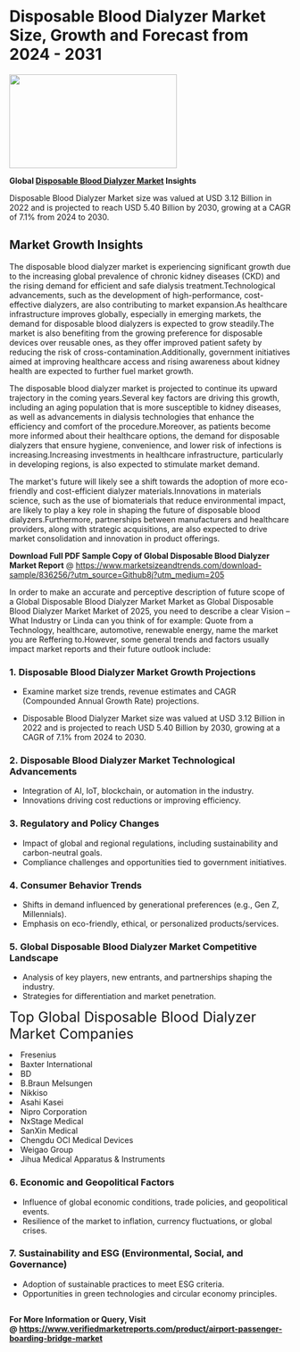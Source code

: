 <H1>Disposable Blood Dialyzer Market Size, Growth and Forecast from 2024 - 2031</H1><img class="aligncenter size-medium wp-image-584254" src="https://thirdeyenews.in/wp-content/uploads/2024/09/Global-Market-Research-300x168.jpeg" alt="" width="300" height="168" /><p><strong>Global&nbsp;<a href="https://www.marketsizeandtrends.com/download-sample/836256/?utm_source=Github8j?utm_medium=205">Disposable Blood Dialyzer Market</a> Insights</strong></p><p>Disposable Blood Dialyzer Market size was valued at USD 3.12 Billion in 2022 and is projected to reach USD 5.40 Billion by 2030, growing at a CAGR of 7.1% from 2024 to 2030.</p><p><h2>Market Growth Insights</h2> <p>The disposable blood dialyzer market is experiencing significant growth due to the increasing global prevalence of chronic kidney diseases (CKD) and the rising demand for efficient and safe dialysis treatment.Technological advancements, such as the development of high-performance, cost-effective dialyzers, are also contributing to market expansion.As healthcare infrastructure improves globally, especially in emerging markets, the demand for disposable blood dialyzers is expected to grow steadily.The market is also benefiting from the growing preference for disposable devices over reusable ones, as they offer improved patient safety by reducing the risk of cross-contamination.Additionally, government initiatives aimed at improving healthcare access and rising awareness about kidney health are expected to further fuel market growth.</p> <p>The disposable blood dialyzer market is projected to continue its upward trajectory in the coming years.Several key factors are driving this growth, including an aging population that is more susceptible to kidney diseases, as well as advancements in dialysis technologies that enhance the efficiency and comfort of the procedure.Moreover, as patients become more informed about their healthcare options, the demand for disposable dialyzers that ensure hygiene, convenience, and lower risk of infections is increasing.Increasing investments in healthcare infrastructure, particularly in developing regions, is also expected to stimulate market demand.</p> <p>The market's future will likely see a shift towards the adoption of more eco-friendly and cost-efficient dialyzer materials.Innovations in materials science, such as the use of biomaterials that reduce environmental impact, are likely to play a key role in shaping the future of disposable blood dialyzers.Furthermore, partnerships between manufacturers and healthcare providers, along with strategic acquisitions, are also expected to drive market consolidation and innovation in product offerings.</p> <p><span class=""><strong>Download Full PDF Sample Copy of Global Disposable Blood Dialyzer Market Report</strong> @ <a href="https://www.marketsizeandtrends.com/download-sample/836256/?utm_source=Github8j?utm_medium=205" target="_blank">https://www.marketsizeandtrends.com/download-sample/836256/?utm_source=Github8j?utm_medium=205</a></span></p><p>In order to make an accurate and perceptive description of future scope of a Global&nbsp;Disposable Blood Dialyzer Market Market as Global&nbsp;Disposable Blood Dialyzer Market Market of 2025, you need to describe a clear Vision &ndash; What Industry or Linda can you think of for example: Quote from a Technology, healthcare, automotive, renewable energy, name the market you are Reffering to.However, some general trends and factors usually impact market reports and their future outlook include:</p><h3>1.&nbsp;<strong>Disposable Blood Dialyzer Market Growth Projections</strong></h3><ul><li>Examine market size trends, revenue estimates and CAGR (Compounded Annual Growth Rate) projections.</li><li><p>Disposable Blood Dialyzer Market size was valued at USD 3.12 Billion in 2022 and is projected to reach USD 5.40 Billion by 2030, growing at a CAGR of 7.1% from 2024 to 2030.</p></li></ul><h3>2.&nbsp;<strong>Disposable Blood Dialyzer Market Technological Advancements</strong></h3><ul><li>Integration of AI, IoT, blockchain, or automation in the industry.</li><li>Innovations driving cost reductions or improving efficiency.</li></ul><h3>3.&nbsp;<strong>Regulatory and Policy Changes</strong></h3><ul><li>Impact of global and regional regulations, including sustainability and carbon-neutral goals.</li><li>Compliance challenges and opportunities tied to government initiatives.</li></ul><h3>4.&nbsp;<strong>Consumer Behavior Trends</strong></h3><ul><li>Shifts in demand influenced by generational preferences (e.g., Gen Z, Millennials).</li><li>Emphasis on eco-friendly, ethical, or personalized products/services.</li></ul><h3>5.&nbsp;<strong>Global Disposable Blood Dialyzer Market Competitive Landscape</strong></h3><ul><li>Analysis of key players, new entrants, and partnerships shaping the industry.</li><li>Strategies for differentiation and market penetration.</li></ul><p data-pm-slice="1 1 []"><span style="color: inherit; font-family: inherit; font-size: 25px;">Top Global Disposable Blood Dialyzer Market Companies</span></p><div class="" data-test-id=""><p><li>Fresenius</li><li> Baxter International</li><li> BD</li><li> B.Braun Melsungen</li><li> Nikkiso</li><li> Asahi Kasei</li><li> Nipro Corporation</li><li> NxStage Medical</li><li> SanXin Medical</li><li> Chengdu OCI Medical Devices</li><li> Weigao Group</li><li> Jihua Medical Apparatus & Instruments</li></p></div><h3>6.&nbsp;<strong>Economic and Geopolitical Factors</strong></h3><ul><li>Influence of global economic conditions, trade policies, and geopolitical events.</li><li>Resilience of the market to inflation, currency fluctuations, or global crises.</li></ul><h3>7.&nbsp;<strong>Sustainability and ESG (Environmental, Social, and Governance)</strong></h3><ul><li>Adoption of sustainable practices to meet ESG criteria.</li><li>Opportunities in green technologies and circular economy principles.</li></ul><h2><strong style="font-size: 14px;">For More Information or Query, Visit @&nbsp;</strong><a style="background-color: #ffffff; font-size: 14px;" href="https://www.marketsizeandtrends.com/report/disposable-blood-dialyzer-market/" target="_blank">https://www.verifiedmarketreports.com/product/airport-passenger-boarding-bridge-market</a></h2>